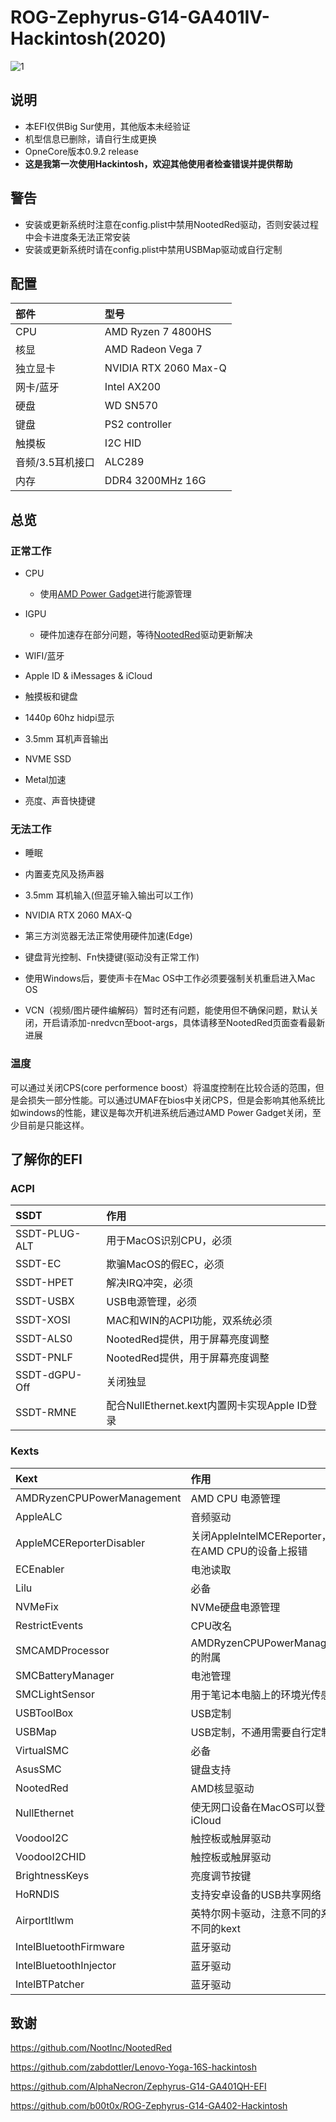# ROG-Zephyrus-G14-GA401IV-Hackintosh(2020)

![1](https://github.com/PIut02/ROG-Zephyrus-G14-GA401IV-Hackintosh/assets/39442130/86b55723-bf91-4830-8dc3-be19ba0f1666)

## 说明

- 本EFI仅供Big Sur使用，其他版本未经验证
- 机型信息已删除，请自行生成更换
- OpneCore版本0.9.2 release
- **这是我第一次使用Hackintosh，欢迎其他使用者检查错误并提供帮助**

## 警告

- 安装或更新系统时注意在config.plist中禁用NootedRed驱动，否则安装过程中会卡进度条无法正常安装
- 安装或更新系统时请在config.plist中禁用USBMap驱动或自行定制

## 配置

| 部件             | 型号                  |
| :--------------- | :-------------------- |
| CPU              | AMD Ryzen 7 4800HS    |
| 核显             | AMD Radeon Vega 7     |
| 独立显卡         | NVIDIA RTX 2060 Max-Q |
| 网卡/蓝牙        | Intel AX200           |
| 硬盘             | WD SN570              |
| 键盘             | PS2 controller        |
| 触摸板           | I2C HID               |
| 音频/3.5耳机接口 | ALC289                |
| 内存             | DDR4 3200MHz 16G      |

## 总览

### 正常工作

- CPU

  - 使用[AMD Power Gadget](https://github.com/trulyspinach/SMCAMDProcessor)进行能源管理

- IGPU

  - 硬件加速存在部分问题，等待[NootedRed](https://github.com/NootInc/NootedRed)驱动更新解决

- WIFI/蓝牙

- Apple ID & iMessages & iCloud

- 触摸板和键盘

- 1440p 60hz hidpi显示

- 3.5mm 耳机声音输出

- NVME SSD

- Metal加速

- 亮度、声音快捷键

### 无法工作

- 睡眠

- 内置麦克风及扬声器

- 3.5mm 耳机输入(但蓝牙输入输出可以工作)

- NVIDIA RTX 2060 MAX-Q

- 第三方浏览器无法正常使用硬件加速(Edge)

- 键盘背光控制、Fn快捷键(驱动没有正常工作)

- 使用Windows后，要使声卡在Mac OS中工作必须要强制关机重启进入Mac OS

- VCN（视频/图片硬件编解码）暂时还有问题，能使用但不确保问题，默认关闭，开启请添加-nredvcn至boot-args，具体请移至NootedRed页面查看最新进展

### 温度

可以通过关闭CPS(core performence boost）将温度控制在比较合适的范围，但是会损失一部分性能。可以通过UMAF在bios中关闭CPS，但是会影响其他系统比如windows的性能，建议是每次开机进系统后通过AMD Power Gadget关闭，至少目前是只能这样。

## 了解你的EFI

### ACPI

SSDT | 作用
:---------|:---------
SSDT-PLUG-ALT | 用于MacOS识别CPU，必须
SSDT-EC | 欺骗MacOS的假EC，必须
SSDT-HPET | 解决IRQ冲突，必须
SSDT-USBX | USB电源管理，必须
SSDT-XOSI | MAC和WIN的ACPI功能，双系统必须
SSDT-ALS0 | NootedRed提供，用于屏幕亮度调整
SSDT-PNLF | NootedRed提供，用于屏幕亮度调整
SSDT-dGPU-Off | 关闭独显 
SSDT-RMNE | 配合NullEthernet.kext内置网卡实现Apple ID登录 

### Kexts

Kext | 作用
:---------|:---------
AMDRyzenCPUPowerManagement | AMD CPU 电源管理
AppleALC | 音频驱动
AppleMCEReporterDisabler | 关闭AppleIntelMCEReporter，避免在AMD CPU的设备上报错
ECEnabler | 电池读取
Lilu | 必备
NVMeFix | NVMe硬盘电源管理
RestrictEvents | CPU改名
SMCAMDProcessor | AMDRyzenCPUPowerManagement的附属
SMCBatteryManager | 电池管理
SMCLightSensor | 用于笔记本电脑上的环境光传感器 
USBToolBox | USB定制
USBMap | USB定制，不通用需要自行定制 
VirtualSMC | 必备
AsusSMC | 键盘支持 
NootedRed | AMD核显驱动
NullEthernet | 使无网口设备在MacOS可以登录iCloud
VoodooI2C | 触控板或触屏驱动
VoodooI2CHID | 触控板或触屏驱动
BrightnessKeys | 亮度调节按键
HoRNDIS | 支持安卓设备的USB共享网络 
AirportItlwm | 英特尔网卡驱动，注意不同的系统有不同的kext
IntelBluetoothFirmware | 蓝牙驱动
IntelBluetoothInjector | 蓝牙驱动 
IntelBTPatcher | 蓝牙驱动 

## 致谢

https://github.com/NootInc/NootedRed

https://github.com/zabdottler/Lenovo-Yoga-16S-hackintosh

https://github.com/AlphaNecron/Zephyrus-G14-GA401QH-EFI

https://github.com/b00t0x/ROG-Zephyrus-G14-GA402-Hackintosh
